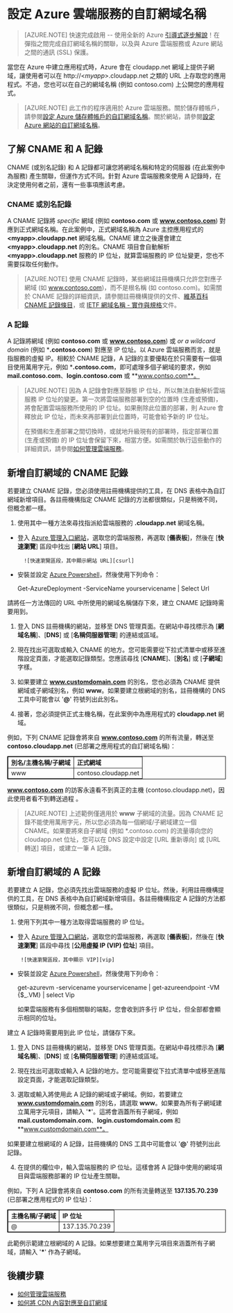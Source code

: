 ﻿# 設定 Azure 雲端服務的自訂網域名稱

> [AZURE.NOTE]
> 快速完成啟用 -- 使用全新的 Azure [引導式逐步解說](http://support.microsoft.com/kb/2990804)！在彈指之間完成自訂網域名稱的關聯，以及與 Azure 雲端服務或 Azure 網站之間的通訊 (SSL) 保護。

當您在 Azure 中建立應用程式時，Azure 會在 cloudapp.net 網域上提供子網域，讓使用者可以在 http://&lt;*myapp*>.cloudapp.net 之類的 URL 上存取您的應用程式。不過，您也可以在自己的網域名稱 (例如 contoso.com) 上公開您的應用程式。

> [AZURE.NOTE] 
> 此工作的程序適用於 Azure 雲端服務。關於儲存體帳戶，請參閱[設定 Azure 儲存體帳戶的自訂網域名稱](../articles/storage-custom-domain-name.md)。關於網站，請參閱[設定 Azure 網站的自訂網域名稱](../articles/web-sites-custom-domain-name.md)。


## 了解 CNAME 和 A 記錄

CNAME (或別名記錄) 和 A 記錄都可讓您將網域名稱和特定的伺服器 (在此案例中為服務) 產生關聯，但運作方式不同。針對 Azure 雲端服務來使用 A 記錄時，在決定使用何者之前，還有一些事項應該考慮。

### CNAME 或別名記錄

A CNAME 記錄將 *specific* 網域 (例如 **contoso.com** 或 **www.contoso.com**) 對應到正式網域名稱。在此案例中，正式網域名稱為 Azure 主控應用程式的 **&lt;myapp>.cloudapp.net** 網域名稱。CNAME 建立之後還會建立 **&lt;myapp>.cloudapp.net** 的別名。CNAME 項目會自動解析 **&lt;myapp>.cloudapp.net** 服務的 IP 位址，就算雲端服務的 IP 位址變更，您也不需要採取任何動作。

> [AZURE.NOTE] 
> 使用 CNAME 記錄時，某些網域註冊機構只允許您對應子網域 (如 www.contoso.com)，而不是根名稱 (如 contoso.com)。如需關於 CNAME 記錄的詳細資訊，請參閱註冊機構提供的文件、<a href="http://en.wikipedia.org/wiki/CNAME_record">維基百科 CNAME 記錄條目</a>，或 <a href="http://tools.ietf.org/html/rfc1035">IETF 網域名稱 - 實作與規格</a>文件。

### A 記錄

A 記錄將網域 (例如 **contoso.com** 或 **www.contoso.com**) 或  *or a wildcard domain* (例如 ***.contoso.com**) 對應至 IP 位址。以 Azure 雲端服務而言，就是指服務的虛擬 IP。相較於 CNAME 記錄，A 記錄的主要優點在於只需要有一個項目使用萬用字元，例如 ***.contoso.com**，即可處理多個子網域的要求，例如 **mail.contoso.com**、**login.contoso.com** 或 **www.contso.com**。

> [AZURE.NOTE]
> 因為 A 記錄會對應至靜態 IP 位址，所以無法自動解析雲端服務 IP 位址的變更。第一次將雲端服務部署到空的位置時 (生產或預備)，將會配置雲端服務所使用的 IP 位址。如果刪除此位置的部署，則 Azure 會釋放此 IP 位址，而未來再部署到此位置時，可能會給予新的 IP 位址。
> 
> 在預備和生產部署之間切換時，或就地升級現有的部署時，指定部署位置 (生產或預備) 的 IP 位址會保留下來，相當方便。如需關於執行這些動作的詳細資訊，請參閱[如何管理雲端服務](../articles/cloud-services-how-to-manage.md)。


## 新增自訂網域的 CNAME 記錄

若要建立 CNAME 記錄，您必須使用註冊機構提供的工具，在 DNS 表格中為自訂網域新增項目。各註冊機構指定 CNAME 記錄的方法都很類似，只是稍微不同，但概念都一樣。

1. 使用其中一種方法來尋找指派給雲端服務的 **.cloudapp.net** 網域名稱。

  * 登入 [Azure 管理入口網站]，選取您的雲端服務，再選取 [**儀表板**]，然後在 [**快速瀏覽**] 區段中找出 [**網站 URL**] 項目。

  		  ![快速瀏覽區段，其中顯示網站 URL][csurl]

  * 安裝並設定 [Azure Powershell](../articles/install-configure-powershell.md)，然後使用下列命令：

    Get-AzureDeployment -ServiceName yourservicename | Select Url

  請將任一方法傳回的 URL 中所使用的網域名稱儲存下來，建立 CNAME 記錄時需要用到。

1.  登入 DNS 註冊機構的網站，並移至 DNS 管理頁面。在網站中尋找標示為 [**網域名稱**]、[**DNS**] 或 [**名稱伺服器管理**] 的連結或區域。

2.  現在找出可選取或輸入 CNAME 的地方。您可能需要從下拉式清單中或移至進階設定頁面，才能選取記錄類型。您應該尋找 [**CNAME**]、[**別名**] 或 [**子網域**] 字樣。

3.  如果要建立 **www.customdomain.com** 的別名，您也必須為 CNAME 提供網域或子網域別名，例如 **www**。如果要建立根網域的別名，註冊機構的 DNS 工具中可能會以 '**@**' 符號列出此別名。

4. 接著，您必須提供正式主機名稱，在此案例中為應用程式的 **cloudapp.net** 網域。

例如，下列 CNAME 記錄會將來自 **www.contoso.com** 的所有流量，轉送至 **contoso.cloudapp.net** (已部署之應用程式的自訂網域名稱)：

<table border="1" cellspacing="0" cellpadding="5" style="border: 1px solid #000000;">
<tr>
<td><strong>別名/主機名稱/子網域</strong></td>
<td><strong>正式網域</strong></td>
</tr>
<tr>
<td>www</td>
<td>contoso.cloudapp.net</td>
</tr>
</table>

**www.contoso.com** 的訪客永遠看不到真正的主機
(contoso.cloudapp.net)，因此使用者看不到轉送過程
。

> [AZURE.NOTE]
> 上述範例僅適用於 <strong>www</strong> 子網域的流量。因為 CNAME 記錄不能使用萬用字元，所以您必須為每一個網域/子網域建立一個 CNAME。如果要將來自子網域 (例如 *.contoso.com) 的流量導向您的 cloudapp.net 位址，您可以在 DNS 設定中設定 [URL 重新導向]<strong></strong> 或 [URL 轉送]<strong></strong> 項目，或建立一筆 A 記錄。


## 新增自訂網域的 A 記錄

若要建立 A 記錄，您必須先找出雲端服務的虛擬 IP 位址。然後，利用註冊機構提供的工具，在 DNS 表格中為自訂網域新增項目。各註冊機構指定 A 記錄的方法都很類似，只是稍微不同，但概念都一樣。

1. 使用下列其中一種方法取得雲端服務的 IP 位址。

  * 登入 [Azure 管理入口網站]，選取您的雲端服務，再選取 [**儀表板**]，然後在 [**快速瀏覽**] 區段中尋找 [**公用虛擬 IP (VIP) 位址**] 項目。

   		 ![快速瀏覽區段，其中顯示 VIP][vip]

  * 安裝並設定 [Azure Powershell](../articles/install-configure-powershell.md)，然後使用下列命令：

      get-azurevm -servicename yourservicename | get-azureendpoint -VM {$_.VM} | select Vip

    如果雲端服務有多個相關聯的端點，您會收到許多行 IP 位址，但全部都會顯示相同的位址。

  建立 A 記錄時需要用到此 IP 位址，請儲存下來。

1.  登入 DNS 註冊機構的網站，並移至 DNS 管理頁面。在網站中尋找標示為 [**網域名稱**]、[**DNS**] 或 [**名稱伺服器管理**] 的連結或區域。

2.  現在找出可選取或輸入 A 記錄的地方。您可能需要從下拉式清單中或移至進階設定頁面，才能選取記錄類型。

3. 選取或輸入將使用此 A 記錄的網域或子網域。例如，若要建立 **www.customdomain.com** 的別名，請選取 **www**。如果要為所有子網域建立萬用字元項目，請輸入 '__*__'。這將會涵蓋所有子網域，例如 **mail.customdomain.com**、**login.customdomain.com** 和 **www.customdomain.com**。

  如果要建立根網域的 A 記錄，註冊機構的 DNS 工具中可能會以 '**@**' 符號列出此記錄。

4. 在提供的欄位中，輸入雲端服務的 IP 位址。這樣會將 A 記錄中使用的網域項目與雲端服務部署的 IP 位址產生關聯。

例如，下列 A 記錄會將來自 **contoso.com** 的所有流量轉送至 **137.135.70.239** (已部署之應用程式的 IP 位址)：

<table border="1" cellspacing="0" cellpadding="5" style="border: 1px solid #000000;">
<tr>
<td><strong>主機名稱/子網域</strong></td>
<td><strong>IP 位址</strong></td>
</tr>
<tr>
<td>@</td>
<td>137.135.70.239</td>
</tr>
</table>

此範例示範建立根網域的 A 記錄。如果想要建立萬用字元項目來涵蓋所有子網域，請輸入 '__*__' 作為子網域。

## 後續步驟

-   [如何管理雲端服務](../articles/cloud-services-how-to-manage.md)
-   [如何將 CDN 內容對應至自訂網域][]

  [在自訂網域上公開您的應用程式]: #access-app
  [新增自訂網域的 CNAME 記錄]: #add-cname
  [在自訂網域上公開您的資料]: #access-data
  [VIP Swap]: http://msdn.microsoft.com/library/ee517253.aspx
  [建立將子網域與儲存體帳戶產生關聯的 CNAME 記錄]: #create-cname
  [Azure 管理入口網站]: https://manage.windowsazure.com
  [驗證自訂網域對話方塊]: http://i.msdn.microsoft.com/dynimg/IC544437.jpg
  [如何將 CDN 內容對應至自訂網域]: http://msdn.microsoft.com/library/windowsazure/gg680307.aspx
  [vip]: ./media/custom-dns/csvip.png
  [csurl]: ./media/custom-dns/csurl.png

<!--HONumber=49-->